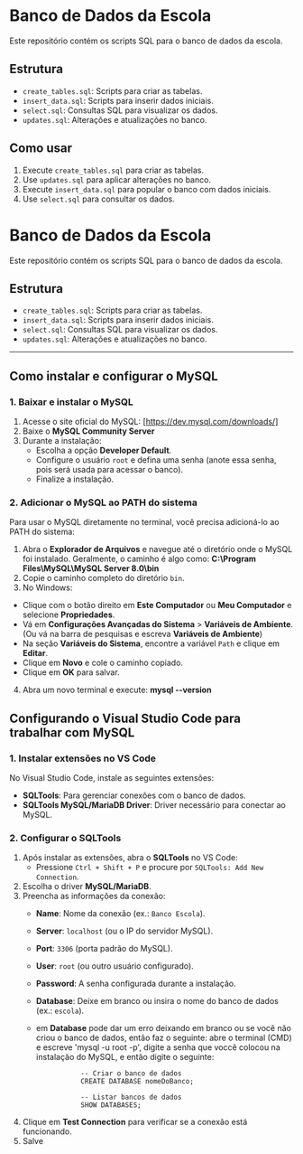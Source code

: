 # Banco de Dados da Escola

Este repositório contém os scripts SQL para o banco de dados da escola.

## Estrutura

- `create_tables.sql`: Scripts para criar as tabelas.
- `insert_data.sql`: Scripts para inserir dados iniciais.
- `select.sql`: Consultas SQL para visualizar os dados.
- `updates.sql`: Alterações e atualizações no banco.

## Como usar

1. Execute `create_tables.sql` para criar as tabelas.
2. Use `updates.sql` para aplicar alterações no banco.
3. Execute `insert_data.sql` para popular o banco com dados iniciais.
4. Use `select.sql` para consultar os dados.

# Banco de Dados da Escola

Este repositório contém os scripts SQL para o banco de dados da escola.

## Estrutura

- `create_tables.sql`: Scripts para criar as tabelas.
- `insert_data.sql`: Scripts para inserir dados iniciais.
- `select.sql`: Consultas SQL para visualizar os dados.
- `updates.sql`: Alterações e atualizações no banco.

---

## Como instalar e configurar o MySQL

### 1. Baixar e instalar o MySQL
1. Acesse o site oficial do MySQL: [https://dev.mysql.com/downloads/]
2. Baixe o **MySQL Community Server**
3. Durante a instalação:
   - Escolha a opção **Developer Default**.
   - Configure o usuário `root` e defina uma senha (anote essa senha, pois será usada para acessar o banco).
   - Finalize a instalação.

### 2. Adicionar o MySQL ao PATH do sistema
Para usar o MySQL diretamente no terminal, você precisa adicioná-lo ao PATH do sistema:

1. Abra o **Explorador de Arquivos** e navegue até o diretório onde o MySQL foi instalado. Geralmente, o caminho é algo como: **C:\Program Files\MySQL\MySQL Server 8.0\bin**
2. Copie o caminho completo do diretório `bin`.
3. No Windows:
- Clique com o botão direito em **Este Computador** ou **Meu Computador** e selecione **Propriedades**.
- Vá em **Configurações Avançadas do Sistema** > **Variáveis de Ambiente**. (Ou vá na barra de pesquisas e escreva **Variáveis de Ambiente**)
- Na seção **Variáveis do Sistema**, encontre a variável `Path` e clique em **Editar**.
- Clique em **Novo** e cole o caminho copiado.
- Clique em **OK** para salvar.
4. Abra um novo terminal e execute: **mysql --version**

## Configurando o Visual Studio Code para trabalhar com MySQL

### 1. Instalar extensões no VS Code
No Visual Studio Code, instale as seguintes extensões:

- **SQLTools**: Para gerenciar conexões com o banco de dados.
- **SQLTools MySQL/MariaDB Driver**: Driver necessário para conectar ao MySQL.

### 2. Configurar o SQLTools
1. Após instalar as extensões, abra o **SQLTools** no VS Code:
   - Pressione `Ctrl + Shift + P` e procure por `SQLTools: Add New Connection`.
2. Escolha o driver **MySQL/MariaDB**.
3. Preencha as informações da conexão:
   - **Name**: Nome da conexão (ex.: `Banco Escola`).
   - **Server**: `localhost` (ou o IP do servidor MySQL).
   - **Port**: `3306` (porta padrão do MySQL).
   - **User**: `root` (ou outro usuário configurado).
   - **Password**: A senha configurada durante a instalação.
   - **Database**: Deixe em branco ou insira o nome do banco de dados (ex.: `escola`).
   - em **Database** pode dar um erro deixando em branco ou se você não criou o banco de dados, então faz o seguinte: abre o terminal (CMD) e escreve 'mysql -u root -p', digite a senha que voccê colocou na instalação do MySQL, e então digite o seguinte: 

                    -- Criar o banco de dados
                    CREATE DATABASE nomeDoBanco;

                    -- Listar bancos de dados
                    SHOW DATABASES;

4. Clique em **Test Connection** para verificar se a conexão está funcionando.
5. Salve
